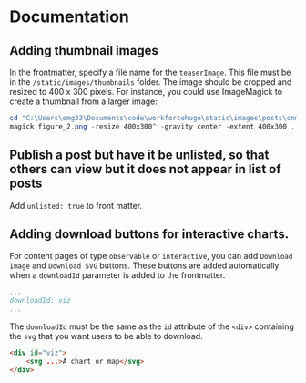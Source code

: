 # Documentation

## Adding thumbnail images

In the frontmatter, specify a file name for the `teaserImage`. This file must be in the `/static/images/thumbnails` folder. The image should be cropped and resized to 400 x 300 pixels.
For instance, you could use ImageMagick to create a thumbnail from a larger image:
```powershell
cd "C:\Users\emg33\Documents\code\workforcehugo\static\images\posts\cnm>"
magick figure_2.png -resize 400x300^ -gravity center -extent 400x300 ../../thumbnails/cnm_growth.jpg
```

## Publish a post but have it be unlisted, so that others can view but it does not appear in list of posts

Add `unlisted: true` to front matter.

## Adding download buttons for interactive charts. 

For content pages of type `observable` or `interactive`, you can add `Download Image` and `Download SVG` buttons. These buttons are added automatically when a `downloadId` parameter is added to the frontmatter. 
```yaml
...
downloadId: viz
...
``` 
The `downloadId` must be the same as the `id` attribute of the `<div>` containing the `svg` that you want users to be able to download.
```html
<div id="viz">
	<svg ...>A chart or map</svg>
</div>
```

